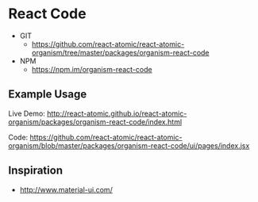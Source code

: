 React Code 
===============
   * GIT
      * https://github.com/react-atomic/react-atomic-organism/tree/master/packages/organism-react-code 
   * NPM
      * https://npm.im/organism-react-code

## Example Usage
Live Demo:
http://react-atomic.github.io/react-atomic-organism/packages/organism-react-code/index.html

Code:
https://github.com/react-atomic/react-atomic-organism/blob/master/packages/organism-react-code/ui/pages/index.jsx

## Inspiration
   * http://www.material-ui.com/





